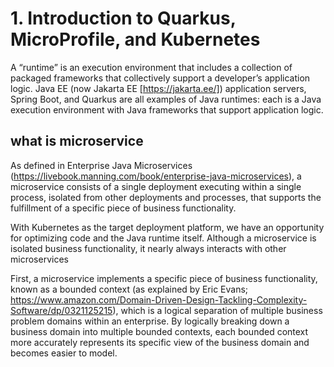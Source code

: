 # 1. Introduction to Quarkus, MicroProfile, and Kubernetes
A “runtime” is an execution environment that includes a collection of packaged frameworks that collectively support a developer’s application logic. Java EE (now Jakarta EE [https://jakarta.ee/]) application servers, Spring Boot, and Quarkus are all examples of Java runtimes: each is a Java execution environment with Java frameworks that support application logic.
## what is microservice
As defined in Enterprise Java Microservices (https://livebook.manning.com/book/enterprise-java-microservices), a microservice consists of a single deployment executing within a single process, isolated from other deployments and processes, that supports the fulfillment of a specific piece of business functionality.

With Kubernetes as the target deployment platform, we have an opportunity for optimizing code and the Java runtime itself. Although a microservice is isolated business functionality, it nearly always interacts with other microservices

First, a microservice implements a specific piece of business functionality, known as a bounded context (as explained by Eric Evans; https://www.amazon.com/Domain-Driven-Design-Tackling-Complexity-Software/dp/0321125215), which is a logical separation of multiple business problem domains within an enterprise. By logically breaking down a business domain into multiple bounded contexts, each bounded context more accurately represents its specific view of the business domain and becomes easier to model.